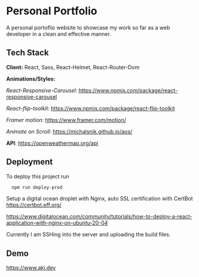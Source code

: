 
# Personal Portfolio

A personal portoflio website to showcase my work so far as a web developer in a clean and effective manner.


## Tech Stack

**Client:** React, Sass, React-Helmet, React-Router-Dom

**Animations/Styles:** 

*React-Responsive-Carousel:* https://www.npmjs.com/package/react-responsive-carousel

*React-flip-toolkit:* https://www.npmjs.com/package/react-flip-toolkit

*Framer motion:* https://www.framer.com/motion/

*Animate on Scroll:* https://michalsnik.github.io/aos/

**API**: https://openweathermap.org/api


## Deployment

To deploy this project run

```bash
  npm run deploy-prod
```

Setup a digital ocean droplet with Nginx, auto SSL certification with CertBot
https://certbot.eff.org/

https://www.digitalocean.com/community/tutorials/how-to-deploy-a-react-application-with-nginx-on-ubuntu-20-04

Currently I am SSHing into the server and uploading the build files.
## Demo

https://www.akj.dev

